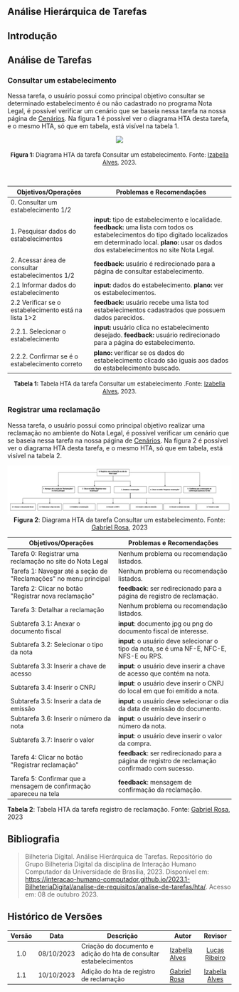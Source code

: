 ## Análise Hierárquica de Tarefas
## Introdução

## Análise de Tarefas
### Consultar um estabelecimento
Nessa tarefa, o usuário possui como principal objetivo consultar se determinado estabelecimento é ou não cadastrado no programa 
Nota Legal, é possível verificar um cenário que se baseia nessa tarefa na nossa página de [Cenários](). Na figura 1 é possível
ver o diagrama HTA desta tarefa, e o mesmo HTA, só que em tabela, está visível na tabela 1.
<div align="center">

<img src="https://github.com/Interacao-Humano-Computador/2023.2-NotaLegal/blob/main/docs/imagens/hta-consultar-estabelecimento.drawio.png?raw=true" class="usecaseElement">

<font size="2"><p style="text-align: center"><b>Figura 1:</b> Diagrama HTA da tarefa Consultar um estabelecimento. Fonte: <a href="https://github.com/izabellaalves">Izabella Alves</a></b>, 2023.</p></font>

</div>

<br>
<div align="center">


| Objetivos/Operações       | Problemas e Recomendações                                                                                      |
|--------------------------|-------------------------------------------------------------------------------------------------------------|
| 0. Consultar um estabelecimento 1/2|                                                                                                             |
| 1. Pesquisar dados do estabelecimentos | **input:** tipo de estabelecimento e localidade. **feedback:** uma lista com todos os estabelecimentos do tipo digitado localizados em determinado local.   **plano:** usar os dados dos estabelecimentos no site Nota Legal.                        |
| 2. Acessar área de consultar estabelecimentos  1/2    | **feedback:** usuário é redirecionado para a página de consultar estabelecimento.                                   |
| 2.1 Informar dados do estabelecimento        | **input:** dados do estabelecimento. **plano:** ver os estabelecimentos. |
| 2.2 Verificar se o estabelecimento está na lista 1>2| **feedback:** usuário recebe uma lista tod estabelecimentos cadastrados que possuem dados parecidos. |
| 2.2.1. Selecionar o estabelecimento | **input:** usuário clica no estabelecimento desejado. **feedback:** usuário redirecionado para a página do estabelecimento. |
| 2.2.2. Confirmar se é o estabelecimento correto | **plano:** verificar se os dados do estabelecimento clicado são iguais aos dados do estabelecimento buscado. |

<font size="2"><p style="text-align: center"><b>Tabela 1:</b> Tabela HTA da tarefa Consultar um estabelecimento .Fonte: <a href="https://github.com/izabellaalves">Izabella Alves</a></b>, 2023.</p></font>
</div>

### Registrar uma reclamação
Nessa tarefa, o usuário possui como principal objetivo realizar uma reclamação no ambiente do
Nota Legal, é possível verificar um cenário que se baseia nessa tarefa na nossa página de [Cenários](/docs/analise%20de%20requisitos/cenarios.md). Na figura 2 é possível ver o diagrama HTA desta tarefa, e o mesmo HTA, só que em tabela, está visível na tabela 2.

<center>

![Figura 2 - HTA Reclamação](/docs/imagens/HTA%20-%20Registrar%20Reclamação.jpg)
**Figura 2**: Diagrama HTA da tarefa Consultar um estabelecimento. Fonte: [Gabriel Rosa](https://github.com/gabrielrosa09), 2023

</center>

| **Objetivos/Operações**                                     | **Problemas e Recomendações**                       |
| --------------------------------------------- | --------------------------------------------------- |
| Tarefa 0: Registrar uma reclamação no site do Nota Legal |    Nenhum problema ou recomendação listados.   |
| Tarefa 1: Navegar até a seção de "Reclamações" no menu principal | Nenhum problema ou recomendação listados. |
| Tarefa 2: Clicar no botão "Registrar nova reclamação" | **feedback**: ser redirecionado para a página de registro de reclamação.      |
| Tarefa 3: Detalhar a reclamação | Nenhum problema ou recomendação listados.      |
| Subtarefa 3.1: Anexar o documento fiscal | **input**: documento jpg ou png do documento fiscal de interesse.      |
| Subtarefa 3.2: Selecionar o tipo da nota | **input**: o usuário deve selecionar o tipo da nota, se é uma NF-E, NFC-E, NFS-E ou RPS.      |
| Subtarefa 3.3: Inserir a chave de acesso | **input**: o usuário deve inserir a chave de acesso que contém na nota.     |
| Subtarefa 3.4: Inserir o CNPJ | **input**: o usuário deve inserir o CNPJ do local em que foi emitido a nota.      |
| Subtarefa 3.5: Inserir a data de emissão | **input**: o usuário deve selecionar o dia da data de emissão do documento.      |
| Subtarefa 3.6: Inserir o número da nota | **input**: o usuário deve inserir o número da nota.     |
| Subtarefa 3.7: Inserir o valor | **input**: o usuário deve inserir o valor da compra.      |
| Tarefa 4: Clicar no botão "Registrar reclamação" |**feedback**: ser redirecionado para a página de registro de reclamação confirmado com sucesso.      |
| Tarefa 5: Confirmar que a mensagem de confirmação apareceu na tela | **feedback**: mensagem de confirmação da reclamação.      |

**Tabela 2**: Tabela HTA da tarefa registro de reclamação. Fonte: [Gabriel Rosa](https://github.com/gabrielrosa09), 2023

</center>

## Bibliografia
> Bilheteria Digital. Análise Hierárquica de Tarefas. Repositório do Grupo Bilheteria Digital da disciplina de Interação Humano Computador da Universidade de Brasília, 2023. Disponível em: <https://interacao-humano-computador.github.io/2023.1-BilheteriaDigital/analise-de-requisitos/analise-de-tarefas/hta/>. Acesso em: 08 de outubro 2023.
## Histórico de Versões

|Versão|Data|Descrição|Autor|Revisor|
|:----:|----|---------|-----|:-------:|
|1.0|08/10/2023|Criação do documento e adição do hta de consultar estabelecimentos|[Izabella Alves](https://github.com/izabellaalves)|[Lucas Ribeiro](https://github.com/lucassouzs)|
|1.1|10/10/2023|Adição do hta de registro de reclamação|[Gabriel Rosa](https://github.com/gabrielrosa09)|[Izabella Alves](https://github.com/izabellaalves)|
